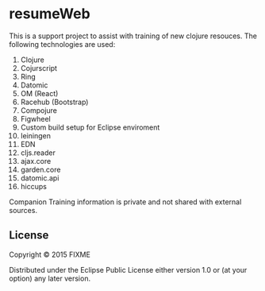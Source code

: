 # resumeWeb
This is a support project to assist with training of new clojure resouces. The following technologies are used:

1) Clojure<br/>
2) Cojurscript<br/>
3) Ring<br/>
4) Datomic<br/>
5) OM (React)<br/>
4) Racehub (Bootstrap)<br/>
5) Compojure<br/>
6) Figwheel<br/>
7) Custom build setup for Eclipse enviroment<br/>
8) leiningen<br/>
9) EDN<br/>
10) cljs.reader<br/>
11) ajax.core<br/>
12) garden.core<br/>
13) datomic.api<br/>
14) hiccups<br/>


Companion Training information is private and not shared with external sources.



## License

Copyright © 2015 FIXME

Distributed under the Eclipse Public License either version 1.0 or (at
your option) any later version.
